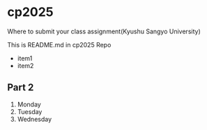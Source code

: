 # cp2025
Where to submit your class assignment(Kyushu Sangyo University)

This is README.md in cp2025 Repo
- item1
- item2

## Part 2
1. Monday
1. Tuesday
1. Wednesday